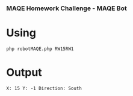 ### MAQE Homework Challenge - MAQE Bot

# Using
    php robotMAQE.php RW15RW1

# Output
    X: 15 Y: -1 Direction: South